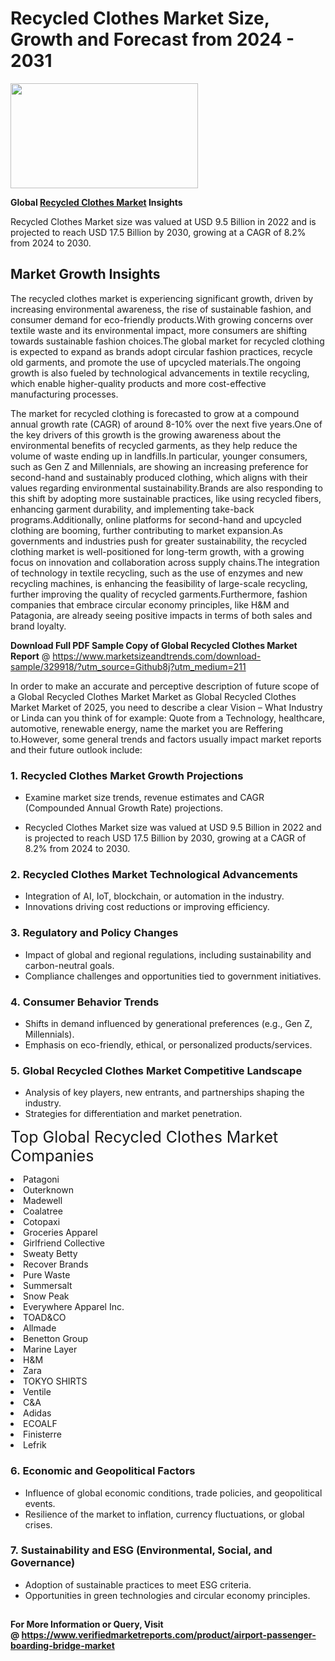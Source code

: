 <H1>Recycled Clothes Market Size, Growth and Forecast from 2024 - 2031</H1><img class="aligncenter size-medium wp-image-584254" src="https://thirdeyenews.in/wp-content/uploads/2024/09/Global-Market-Research-300x168.jpeg" alt="" width="300" height="168" /><p><strong>Global&nbsp;<a href="https://www.marketsizeandtrends.com/download-sample/329918/?utm_source=Github8j?utm_medium=211">Recycled Clothes Market</a> Insights</strong></p><p>Recycled Clothes Market size was valued at USD 9.5 Billion in 2022 and is projected to reach USD 17.5 Billion by 2030, growing at a CAGR of 8.2% from 2024 to 2030.</p><p><h2>Market Growth Insights</h2> <p>The recycled clothes market is experiencing significant growth, driven by increasing environmental awareness, the rise of sustainable fashion, and consumer demand for eco-friendly products.With growing concerns over textile waste and its environmental impact, more consumers are shifting towards sustainable fashion choices.The global market for recycled clothing is expected to expand as brands adopt circular fashion practices, recycle old garments, and promote the use of upcycled materials.The ongoing growth is also fueled by technological advancements in textile recycling, which enable higher-quality products and more cost-effective manufacturing processes.</p> <p>The market for recycled clothing is forecasted to grow at a compound annual growth rate (CAGR) of around 8-10% over the next five years.One of the key drivers of this growth is the growing awareness about the environmental benefits of recycled garments, as they help reduce the volume of waste ending up in landfills.In particular, younger consumers, such as Gen Z and Millennials, are showing an increasing preference for second-hand and sustainably produced clothing, which aligns with their values regarding environmental sustainability.Brands are also responding to this shift by adopting more sustainable practices, like using recycled fibers, enhancing garment durability, and implementing take-back programs.Additionally, online platforms for second-hand and upcycled clothing are booming, further contributing to market expansion.As governments and industries push for greater sustainability, the recycled clothing market is well-positioned for long-term growth, with a growing focus on innovation and collaboration across supply chains.The integration of technology in textile recycling, such as the use of enzymes and new recycling machines, is enhancing the feasibility of large-scale recycling, further improving the quality of recycled garments.Furthermore, fashion companies that embrace circular economy principles, like H&M and Patagonia, are already seeing positive impacts in terms of both sales and brand loyalty.<p><span class=""><strong>Download Full PDF Sample Copy of Global Recycled Clothes Market Report</strong> @ <a href="https://www.marketsizeandtrends.com/download-sample/329918/?utm_source=Github8j?utm_medium=211" target="_blank">https://www.marketsizeandtrends.com/download-sample/329918/?utm_source=Github8j?utm_medium=211</a></span></p><p>In order to make an accurate and perceptive description of future scope of a Global&nbsp;Recycled Clothes Market Market as Global&nbsp;Recycled Clothes Market Market of 2025, you need to describe a clear Vision &ndash; What Industry or Linda can you think of for example: Quote from a Technology, healthcare, automotive, renewable energy, name the market you are Reffering to.However, some general trends and factors usually impact market reports and their future outlook include:</p><h3>1.&nbsp;<strong>Recycled Clothes Market Growth Projections</strong></h3><ul><li>Examine market size trends, revenue estimates and CAGR (Compounded Annual Growth Rate) projections.</li><li><p>Recycled Clothes Market size was valued at USD 9.5 Billion in 2022 and is projected to reach USD 17.5 Billion by 2030, growing at a CAGR of 8.2% from 2024 to 2030.</p></li></ul><h3>2.&nbsp;<strong>Recycled Clothes Market Technological Advancements</strong></h3><ul><li>Integration of AI, IoT, blockchain, or automation in the industry.</li><li>Innovations driving cost reductions or improving efficiency.</li></ul><h3>3.&nbsp;<strong>Regulatory and Policy Changes</strong></h3><ul><li>Impact of global and regional regulations, including sustainability and carbon-neutral goals.</li><li>Compliance challenges and opportunities tied to government initiatives.</li></ul><h3>4.&nbsp;<strong>Consumer Behavior Trends</strong></h3><ul><li>Shifts in demand influenced by generational preferences (e.g., Gen Z, Millennials).</li><li>Emphasis on eco-friendly, ethical, or personalized products/services.</li></ul><h3>5.&nbsp;<strong>Global Recycled Clothes Market Competitive Landscape</strong></h3><ul><li>Analysis of key players, new entrants, and partnerships shaping the industry.</li><li>Strategies for differentiation and market penetration.</li></ul><p data-pm-slice="1 1 []"><span style="color: inherit; font-family: inherit; font-size: 25px;">Top Global Recycled Clothes Market Companies</span></p><div class="" data-test-id=""><p><li>Patagoni</li><li> Outerknown</li><li> Madewell</li><li> Coalatree</li><li> Cotopaxi</li><li> Groceries Apparel</li><li> Girlfriend Collective</li><li> Sweaty Betty</li><li> Recover Brands</li><li> Pure Waste</li><li> Summersalt</li><li> Snow Peak</li><li> Everywhere Apparel Inc.</li><li> TOAD&CO</li><li> Allmade</li><li> Benetton Group</li><li> Marine Layer</li><li> H&M</li><li> Zara</li><li> TOKYO SHIRTS</li><li> Ventile</li><li> C&A</li><li> Adidas</li><li> ECOALF</li><li> Finisterre</li><li> Lefrik</li></p></div><h3>6.&nbsp;<strong>Economic and Geopolitical Factors</strong></h3><ul><li>Influence of global economic conditions, trade policies, and geopolitical events.</li><li>Resilience of the market to inflation, currency fluctuations, or global crises.</li></ul><h3>7.&nbsp;<strong>Sustainability and ESG (Environmental, Social, and Governance)</strong></h3><ul><li>Adoption of sustainable practices to meet ESG criteria.</li><li>Opportunities in green technologies and circular economy principles.</li></ul><h2><strong style="font-size: 14px;">For More Information or Query, Visit @&nbsp;</strong><a style="background-color: #ffffff; font-size: 14px;" href="https://www.marketsizeandtrends.com/report/recycled-clothes-market/" target="_blank">https://www.verifiedmarketreports.com/product/airport-passenger-boarding-bridge-market</a></h2>
